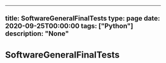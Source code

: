 
---
title: SoftwareGeneralFinalTests
type: page
date: 2020-09-25T00:00:00
tags: ["Python"]
description: "None"
---


# SoftwareGeneralFinalTests
